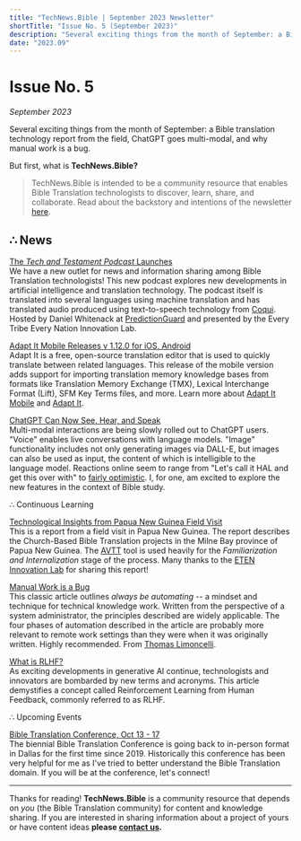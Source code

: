 ```yaml
---
title: "TechNews.Bible | September 2023 Newsletter"
shortTitle: "Issue No. 5 (September 2023)"
description: "Several exciting things from the month of September: a Bible translation technology report from the field, ChatGPT goes multi-modal, and why manual work is a bug."
date: "2023.09"
---
```


<h1 class="mb-0">Issue No. 5</h1>
<div class="mt-0"><em>September 2023</em></div>

Several exciting things from the month of September: a Bible translation technology report from the field, ChatGPT goes multi-modal, and why manual work is a bug.

But first, what is **TechNews.Bible?**

> TechNews.Bible is intended to be a community resource that enables Bible Translation technologists to discover, learn, share, and collaborate. Read about the backstory and intentions of the newsletter [here](https://technews.bible/about).

## ∴ News

[The _Tech and Testament Podcast_ Launches](https://etenlab.substack.com/p/tech-and-testament-episode-1)  
We have a new outlet for news and information sharing among Bible Translation technologists! This new podcast explores new developments in artificial intelligence and translation technology. The podcast itself is translated into several languages using machine translation and has translated audio produced using text-to-speech technology from [Coqui](https://coqui.ai/). Hosted by Daniel Whitenack at [PredictionGuard](https://www.predictionguard.com/) and presented by the Every Tribe Every Nation Innovation Lab.

[Adapt It Mobile Releases v 1.12.0 for iOS, Android](https://adapt-it.org/2023/08/31/download-adapt-it-mobile-1-12-0/)  
Adapt It is a free, open-source translation editor that is used to quickly translate between related languages. This release of the mobile version adds support for importing translation memory knowledge bases from formats like Translation Memory Exchange (TMX), Lexical Interchange Format (Lift), SFM Key Terms files, and more. Learn more about [Adapt It Mobile](https://adapt-it.github.io/adapt-it-mobile/about/) and [Adapt It](https://adapt-it.org/about-adapt-it/).

[ChatGPT Can Now See, Hear, and Speak](https://openai.com/blog/chatgpt-can-now-see-hear-and-speak)  
Multi-modal interactions are being slowly rolled out to ChatGPT users. "Voice" enables live conversations with language models. "Image" functionality includes not only generating images via DALL-E, but images can also be used as input, the content of which is intelligible to the language model. Reactions online seem to range from "Let's call it HAL and get this over with" to [fairly optimistic](https://x.com/mckaywrigley/status/1707101465922453701). I, for one, am excited to explore the new features in the context of Bible study.

∴ Continuous Learning

[Technological Insights from Papua New Guinea Field Visit](https://etenlab.substack.com/p/advancing-church-based-bible-translation)  
This is a report from a field visit in Papua New Guinea. The report describes the Church-Based Bible Translation projects in the Milne Bay province of Papua New Guinea. The [AVTT](https://docs.google.com/document/d/1NvnefcULsbD49N_-4fzr5AVBYzrHHhW2_YK07ZLgzmk) tool is used heavily for the _Familiarization and Internalization_ stage of the process. Many thanks to the [ETEN Innovation Lab](https://etenlab.notion.site/) for sharing this report!

[Manual Work is a Bug](https://queue.acm.org/detail.cfm?id=3197520)  
This classic article outlines _always be automating_ -- a mindset and technique for technical knowledge work. Written from the perspective of a system administrator, the principles described are widely applicable. The four phases of automation described in the article are probably more relevant to remote work settings than they were when it was originally written. Highly recommended. From [Thomas Limoncelli](https://twitter.com/yesthattom).

[What is RLHF?](https://huggingface.co/blog/rlhf)  
As exciting developments in generative AI continue, technologists and innovators are bombarded by new terms and acronyms. This article demystifies a concept called Reinforcement Learning from Human Feedback, commonly referred to as RLHF.

∴ Upcoming Events

[Bible Translation Conference, Oct 13 - 17](https://btconference.org/)  
The biennial Bible Translation Conference is going back to in-person format in Dallas for the first time since 2019. Historically this conference has been very helpful for me as I've tried to better understand the Bible Translation domain. If you will be at the conference, let's connect!

---

Thanks for reading! **TechNews.Bible** is a community resource that depends on _you_ (the Bible Translation community) for content and knowledge sharing. If you are interested in sharing information about a project of yours or have content ideas **please [contact us](https://technews.bible/contact).**
